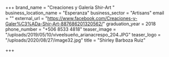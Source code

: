 +++
brand_name = "Creaciones y Galería Shir-Art  "
business_location_name = "Esperanza"
business_sector = "Artisans"
email = ""
external_url = "https://www.facebook.com/Creaciones-y-Galer%C3%ADa-Shir-Art-887686201320562/"
graduation_year = 2018
phone_number = "+506 8533 4818"
teaser_image = "/uploads/2019/05/10/viveelsueño_arianacrespo_204.JPG"
teaser_logo = "/uploads/2020/08/27/image32.jpg"
title = "Shirley Barboza Ruiz"

+++
